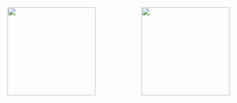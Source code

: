 
<a href="https://github-readme-stats.vercel.app/api?username=SaurabhShisode&show_icons=true">
  <img height=200 align="left" src="https://github-readme-stats.vercel.app/api?username=SaurabhShisode" />
</a>
<a href="https://github.com/anuraghazra/convoychat">
  <img height=200 align="right" src="https://github-readme-stats.vercel.app/api/top-langs?username=SaurabhShisode&layout=compact&langs_count=8&card_width=320" />
</a>
